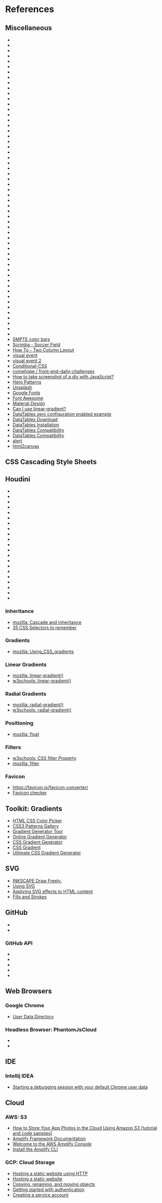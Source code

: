 # References

## Miscellaneous

- [](https://github.com/mdn                                                                         )
- [](https://github.com/mdn/content                                                                 )
- [](https://css-tricks.com/css3-gradients/                                                         )
- [](https://stackoverflow.com/questions/39048654                                                   )
- [](https://stackoverflow.com/questions/179355                                                     )
- [](https://stackoverflow.com/questions/1527803                                                    )
- [](https://stackoverflow.com/questions/49547157                                                   )
- [](https://stackoverflow.com/questions/53425836/css-square-background-image                       )
- [](https://stackoverflow.com/questions/8714090/queryselector-wildcard-element-match/8714421       )
- [](https://stackoverflow.com/questions/5525071/how-to-wait-until-an-element-exists                )
- [](https://www.30secondsofcode.org/js/s/parse-cookie                                              )
- [](https://css-irl.info/building-the-zig-zag-gradient-lab/                                        )
- [](https://dev.to/cchana/explained-creating-a-zigzag-pattern-with-just-css-13g1                   )
- [](https://www.quackit.com/css/codes/patterns/zig-zag_background_patterns.cfm                     )
- [](https://cssdeck.com/labs/l0vfnf9j                                                              )
- [](https://plantpot.works/2816                                                                    )
- [](https://drafts.csswg.org/css-variables/#defining-variables                                     )
- [](https://drafts.csswg.org/css-conditional-3/                                                    )
- [](https://developer.mozilla.org/en-US/docs/Web/CSS/:root                                         )
- [](https://developer.mozilla.org/en-US/docs/Web/CSS/var()                                         )
- [](https://developer.mozilla.org/en-US/docs/Web/CSS/env()                                         )
- [](https://developer.mozilla.org/en-US/docs/Web/CSS/--*                                           )
- [](https://developer.mozilla.org/en-US/docs/Web/CSS/At-rule#conditional_group_rules               )
- [](https://developer.mozilla.org/en-US/docs/Web/CSS/@media                                        )
- [](https://developer.mozilla.org/en-US/docs/Web/CSS/@supports                                     )
- [](https://developer.mozilla.org/en-US/docs/Web/CSS/@document                                     )
- [](https://developer.mozilla.org/en-US/docs/Web/JavaScript/Reference/Global_Objects/Math/random   )
- [](https://developer.mozilla.org/en-US/docs/Web/CSS/transform-function/rotate3d()                 )
- [](https://developer.mozilla.org/en-US/docs/MDN/Guidelines/Writing_style_guide                    )
- [](https://developer.mozilla.org/en-US/docs/Web/API/Element/scroll_event                          )
- [](https://developer.mozilla.org/en-US/docs/Web/API/Element/wheel_event                           )
- [](https://developer.mozilla.org/en-US/docs/Web/API/Document/querySelectorAll                     )
- [](https://developer.mozilla.org/en-US/docs/Web/API/HTMLImageElement                              )
- [](https://developer.mozilla.org/en-US/docs/Web/API/HTMLElement#event_handlers                    )
- [](https://developer.mozilla.org/en-US/docs/Web/JavaScript/Reference/Operators/async_function     )
- [](https://dev.to/cchana/explained-creating-a-zigzag-pattern-with-just-css-13g1                   )
- [](https://bootcamp.uxdesign.cc/use-css-gradients-for-background-gradient-images-dc98c2b7848a     )
- [](https://gomakethings.com/how-to-copy-or-clone-an-element-with-vanilla-js                       )
- [](https://www.w3schools.com/jsref/met_node_clonenode.asp                                         )
- [](https://en.wikipedia.org/wiki/Hue                                                              )
- [](https://en.wikipedia.org/wiki/Lacunarity                                                       )
- [](https://www.css3.info/preview/box-shadow/                                                      )
- [](https://www.w3schools.com/html/html5_draganddrop.asp                                           )
- [](https://www.w3schools.com/howto/howto_js_draggable.asp                                         )
- [](https://www.w3schools.com/html/tryit.asp?filename=tryhtml5_draganddrop                         )
- [](https://www.w3schools.com/howto/tryit.asp?filename=tryhow_css_style_hr                         )
- [](https://www.w3schools.com/howto/howto_css_style_hr.asp                                         )
- [](https://www.w3schools.com/jsref/met_document_addeventlistener.asp                              )
- [](https://lists.w3.org/Archives/Public/www-svg/2012Aug/0145.html                                 )
- [](https://www.techiedelight.com/check-whether-image-is-loaded-with-javascript/                   )
- [](http://sprymedia.co.uk/                                                                        )
- [](http://sprymedia.co.uk/article/Secret                                                          )
- [](http://www.sprymedia.co.uk/integrity/                                                          )
- [](https://www.javascripttutorial.net/javascript-dom/javascript-onload/                           )
- [](https://learn.shayhowe.com/html-css/setting-backgrounds-and-gradients/                         )
- [](https://codepen.io/rodrigoieh/pen/abWEWGd                                                      )
- [SMPTE color bars](https://en.wikipedia.org/wiki/SMPTE_color_bars)
- [Scrimba - Soccer Field](https://scrimba.com/scrim/cKbw4Tg)
- [How To - Two Column Layout](https://www.w3schools.com/howto/howto_css_two_columns.asp)
- [visual event](http://www.sprymedia.co.uk/article/Visual+Event)
- [visual event 2](http://www.sprymedia.co.uk/article/Visual+Event+2)
- [Conditional-CSS](http://www.conditional-css.com/index)
- [comehope / front-end-daily-challenges](https://github.com/comehope/front-end-daily-challenges)
- [How to take screenshot of a div with JavaScript?](https://stackoverflow.com/questions/6887183/how-to-take-screenshot-of-a-div-with-javascript?rq=1)
- [Hero Patterns](http://www.heropatterns.com/)
- [Unsplash](https://unsplash.com/)
- [Google Fonts](https://fonts.google.com/)
- [Font Awesome](https://fontawesome.com/v5.15/icons?d=gallery&p=2&s=solid&m=free)
- [Material Design](https://material.io/design/color/the-color-system.html#color-usage-and-palettes)
- [Can I use linear-gradient?](https://caniuse.com/?search=linear-gradient)
- [DataTables zero configuration enabled example](http://sprymedia.co.uk/VisualEvent/demo/)
- [DataTables Download](https://www.datatables.net/download/index)
- [DataTables Installation](https://www.datatables.net/manual/installation)
- [DataTables Compatibility](https://www.datatables.net/download/compatibility)
- [DataTables Compatibility](https://www.datatables.net/download/compatibility)
- [alert](http://sprymedia.co.uk/article/Alert+-+Javascript+dialogue+controls)
- [html2canvas](https://html2canvas.hertzen.com/)

## CSS Cascading Style Sheets

## Houdini

- [](https://ishoudinireadyyet.com/                                                                )
- [](https://lists.w3.org/Archives/Public/public-houdini/                                          )
- [](https://github.com/w3c/css-houdini-drafts                                                     )
- [](https://github.com/web-platform-tests/wpt                                                     )
- [](https://github.com/GoogleChromeLabs/houdini-samples                                           )
- [](https://github.com/w3c/css-houdini-drafts/wiki                                                )
- [](https://github.com/WICG/animation-worklet                                                     )
- [](https://developers.google.com/web/updates/2018/01/paintapi                                    )
- [](https://developers.google.com/web/updates/2016/05/houdini                                     )
- [](https://drafts.css-houdini.org/css-animation-worklet/                                         )
- [](https://googlechromelabs.github.io/houdini-samples/                                           )
- [](https://googlechromelabs.github.io/houdini-samples/animation-worklet/twitter-header/          )
- [](https://googlechromelabs.github.io/houdini-samples/paint-worklet/parameter-checkerboard/      )
- [](https://houdini.how/usage/                                                                    )
- [](https://developer.mozilla.org/en-US/docs/Web/API/Worklet/addModule                            )
- [](https://developer.mozilla.org/en-US/docs/Web/API/CSS_Painting_API                             )
- [](https://www.w3.org/TR/css-paint-api-1/                                                        )
- [](https://css-houdini.rocks/                                                                    )
- [](https://developers.google.com/web/updates/2018/01/paintapi                                    )
- [](https://developer.mozilla.org/en-US/docs/Web/API/CSS_Painting_API                             )
- [](https://www.zhangxinxu.com/wordpress/2018/11/css-paint-api-canvas/                            )

### Inheritance

- [mozilla: Cascade and inheritance](https://developer.mozilla.org/en-US/docs/Learn/CSS/Building_blocks/Cascade_and_inheritance)
- [35 CSS Selectors to remember](https://www.csssolid.com/35-css-selectors-to-remember.html)

### Gradients

- [mozilla: Using_CSS_gradients](https://developer.mozilla.org/en-US/docs/Web/CSS/CSS_Images/Using_CSS_gradients)

### Linear Gradients

- [mozilla: linear-gradient()](https://developer.mozilla.org/en-US/docs/Web/CSS/linear-gradient())
- [w3schools: linear-gradient()](https://www.w3schools.com/cssref/func_linear-gradient.asp)

### Radial Gradients

- [mozilla: radial-gradient()](https://developer.mozilla.org/en-US/docs/Web/CSS/radial-gradient())
- [w3schools: radial-gradient()](https://www.w3schools.com/css/css3_gradients_radial.asp)

### Positioning

- [mozilla: float](https://developer.mozilla.org/en-US/docs/Web/CSS/float)

### Filters

- [w3schools: CSS filter Property](https://www.w3schools.com/cssref/css3_pr_filter.asp)
- [mozilla: filter](https://developer.mozilla.org/en-US/docs/Web/CSS/filter)

### Favicon

- https://favicon.io/favicon-converter/
- [Favicon checker](https://realfavicongenerator.net/favicon_checker?protocol=https&site=rodrigoieh.github.io%2Fw3-quadros.github.io%2Farchives%2F#.YOjN9hNKhXh)

## Toolkit: Gradients

- [HTML CSS Color Picker](https://www.htmlcsscolor.com)
- [CSS3 Patterns Gallery](https://projects.verou.me/css3patterns/#cicada-stripes)
- [Gradient Generator Tool](https://learnui.design/tools/gradient-generator.html)
- [Online Gradient Generator](https://angrytools.com/gradient/)
- [CSS Gradient Generator](https://www.css-gradient.com/)
- [CSS Gradient](https://cssgradient.io/)
- [Ultimate CSS Gradient Generator](https://www.colorzilla.com/gradient-editor/)

## SVG

- [INKSCAPE Draw Freely.](https://inkscape.org/)
- [Using SVG](https://css-tricks.com/using-svg/)
- [Applying SVG effects to HTML content](https://developer.mozilla.org/en-US/docs/Web/SVG/Applying_SVG_effects_to_HTML_content)
- [Fills and Strokes](https://developer.mozilla.org/en-US/docs/Web/SVG/Tutorial/Fills_and_Strokes)

## GitHub

- [](https://github.com/settings/applications/new                                       )
- [](https://docs.github.com/en/rest/reference/repos#contents                           )

### GitHub API

- [](https://api.github.com/repos                                                       )
- [](https://api.github.com/rate_limit                                                  )
- [](https://api.github.com/repos/:user/:repo/contents/                                 )
- [](https://api.github.com/repos/rodrigoieh/w3-quadros.github.io/contents              )
- [](https://api.github.com/repos/rodrigoieh/w3-quadros.github.io/contents/archives     )

## Web Browsers

### Google Chrome

- [User Data Directory](https://chromium.googlesource.com/chromium/src/+/refs/heads/main/docs/user_data_dir.md)

### Headless Browser: PhantomJsCloud

- [](https://phantomjscloud.com)
- [](https://phantomjscloud.com/api/browser/v2/a-demo-key-with-low-quota-per-ip-address/?request={url:%22https://www.bbc.com/news%22,renderType:%22jpeg%22,renderSettings:{viewport:{width:640,height:500},clipRectangle:{width:640,height:500},zoomFactor:0.45},requestSettings:{doneWhen:[{event:%22domReady%22}]}})

## IDE

### Intellij IDEA

- [Starting a debugging session with your default Chrome user data](https://www.jetbrains.com/help/idea/configuring-javascript-debugger.html#ws_js_debug_default_chrome_user_data)

## Cloud

### AWS: S3

- [How to Store Your App Photos in the Cloud Using Amazon S3 [tutorial and code samples]](https://aws.amazon.com/blogs/mobile/store-your-photos-in-the-cloud-using-amazon-s3/)
- [Amplify Framework Documentation](https://docs.amplify.aws/)
- [Welcome to the AWS Amplify Console](https://docs.aws.amazon.com/amplify/latest/userguide/welcome.html)
- [Install the Amplify CLI](https://docs.amplify.aws/cli/start/install#install-the-amplify-cli)

### GCP: Cloud Storage

- [Hosting a static website using HTTP](https://cloud.google.com/storage/docs/hosting-static-website-http)
- [Hosting a static website](https://cloud.google.com/storage/docs/hosting-static-website#storage-create-bucket-console)
- [Copying, renaming, and moving objects](https://cloud.google.com/storage/docs/copying-renaming-moving-objects)
- [Getting started with authentication](https://cloud.google.com/docs/authentication/getting-started)
- [Creating a service account](https://console.cloud.google.com/projectselector/iam-admin/serviceaccounts/create?supportedpurview=project)
